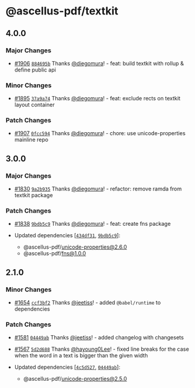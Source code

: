 # @ascellus-pdf/textkit

## 4.0.0

### Major Changes

- [#1906](https://github.com/diegomura/react-pdf/pull/1906) [`884695b`](https://github.com/diegomura/react-pdf/commit/884695b44feb974f155c83e0714e8e939b4f641b) Thanks [@diegomura](https://github.com/diegomura)! - feat: build textkit with rollup & define public api

### Minor Changes

- [#1895](https://github.com/diegomura/react-pdf/pull/1895) [`37a9a74`](https://github.com/diegomura/react-pdf/commit/37a9a747f7677fa05e3ddf5669c0379aa65c1e39) Thanks [@diegomura](https://github.com/diegomura)! - feat: exclude rects on textkit layout container

### Patch Changes

- [#1907](https://github.com/diegomura/react-pdf/pull/1907) [`0fcc594`](https://github.com/diegomura/react-pdf/commit/0fcc594310d5af30ca1e752b3efc7a047e813dcb) Thanks [@diegomura](https://github.com/diegomura)! - chore: use unicode-properties mainline repo

## 3.0.0

### Major Changes

- [#1830](https://github.com/diegomura/react-pdf/pull/1830) [`9a2b935`](https://github.com/diegomura/react-pdf/commit/9a2b935cfe173f80425ed87d9f474da271c050d2) Thanks [@diegomura](https://github.com/diegomura)! - refactor: remove ramda from textkit package

### Patch Changes

- [#1838](https://github.com/diegomura/react-pdf/pull/1838) [`9bdb5c9`](https://github.com/diegomura/react-pdf/commit/9bdb5c934a822340754cd4c892d399f91f6218de) Thanks [@diegomura](https://github.com/diegomura)! - feat: create fns package

- Updated dependencies [[`434df31`](https://github.com/diegomura/react-pdf/commit/434df317a92ae5b51ee7b23a9f6500de0b6aa4aa), [`9bdb5c9`](https://github.com/diegomura/react-pdf/commit/9bdb5c934a822340754cd4c892d399f91f6218de)]:
  - @ascellus-pdf/unicode-properties@2.6.0
  - @ascellus-pdf/fns@1.0.0

## 2.1.0

### Minor Changes

- [#1654](https://github.com/diegomura/react-pdf/pull/1654) [`ccf3bf2`](https://github.com/diegomura/react-pdf/commit/ccf3bf22867a9bd49668cdd3543ec32492a40e4b) Thanks [@jeetiss](https://github.com/jeetiss)! - added `@babel/runtime` to dependencies

### Patch Changes

- [#1581](https://github.com/diegomura/react-pdf/pull/1581) [`04449ab`](https://github.com/diegomura/react-pdf/commit/04449ab352db0cca2155024dd3e8c690e42193ca) Thanks [@jeetiss](https://github.com/jeetiss)! - added changelog with changesets

* [#1567](https://github.com/diegomura/react-pdf/pull/1567) [`5d2d688`](https://github.com/diegomura/react-pdf/commit/5d2d688e18c830bb96c6e08446437d29f9f9c65f) Thanks [@hayoung0Lee](https://github.com/hayoung0Lee)! - fixed line breaks for the case when the word in a text is bigger than the given width

* Updated dependencies [[`4c5d527`](https://github.com/diegomura/react-pdf/commit/4c5d52721d29d843f1d09c3fd74370832429f70e), [`04449ab`](https://github.com/diegomura/react-pdf/commit/04449ab352db0cca2155024dd3e8c690e42193ca)]:
  - @ascellus-pdf/unicode-properties@2.5.0
